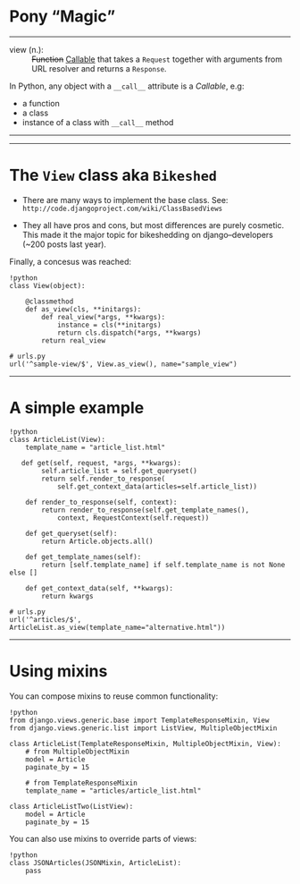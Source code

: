 # Pony <q>Magic</q>

----

<dl class="view-definition">
<dt>view (n.):</dt>
<dd>
<del>Function</del> <ins>Callable</ins> that takes a <code>Request</code> together with 
arguments from URL resolver and returns a <code>Response</code>.
</dd>
</dl>

In Python, any object with a `__call__` attribute is a *Callable*, e.g: 

* a function
* a class
* instance of a class with `__call__` method

----

----

# The `View` class aka `Bikeshed` 

* There are many ways to implement the base class. See: 
`http://code.djangoproject.com/wiki/ClassBasedViews`

* They all have pros and cons, but most differences are purely cosmetic. 
This made it the major topic for bikeshedding on django&ndash;developers 
(~200 posts last year). 

Finally, a concesus was reached:


    !python
    class View(object):

        @classmethod
        def as_view(cls, **initargs):
            def real_view(*args, **kwargs):
                instance = cls(**initargs)
                return cls.dispatch(*args, **kwargs)
            return real_view

    # urls.py
    url('^sample-view/$', View.as_view(), name="sample_view")

----

# A simple example


    !python
    class ArticleList(View):
        template_name = "article_list.html"
        
       def get(self, request, *args, **kwargs):
            self.article_list = self.get_queryset()
            return self.render_to_response(
                self.get_context_data(articles=self.article_list))

        def render_to_response(self, context):
            return render_to_response(self.get_template_names(),
                context, RequestContext(self.request))

        def get_queryset(self):
            return Article.objects.all()

        def get_template_names(self):
            return [self.template_name] if self.template_name is not None else []

        def get_context_data(self, **kwargs):
            return kwargs
    
    # urls.py
    url('^articles/$', ArticleList.as_view(template_name="alternative.html"))

----

# Using mixins

You can compose mixins to reuse common functionality:

    !python
    from django.views.generic.base import TemplateResponseMixin, View
    from django.views.generic.list import ListView, MultipleObjectMixin

    class ArticleList(TemplateResponseMixin, MultipleObjectMixin, View):
        # from MultipleObjectMixin
        model = Article 
        paginate_by = 15

        # from TemplateResponseMixin
        template_name = "articles/article_list.html" 

    class ArticleListTwo(ListView):
        model = Article 
        paginate_by = 15

You can also use mixins to override parts of views:

    !python
    class JSONArticles(JSONMixin, ArticleList):
        pass
